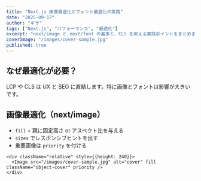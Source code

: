 ```yaml
---
title: "Next.js 画像最適化とフォント最適化の実践"
date: "2025-09-17"
author: "ギラ"
tags: ["Next.js", "パフォーマンス", "最適化"]
excerpt: "next/image と next/font の基本と、CLS を抑える実践ポイントをまとめました。"
coverImage: "/images/cover-sample.jpg"
published: true
---
```


## なぜ最適化が必要？

LCP や CLS は UX と SEO に直結します。特に画像とフォントは影響が大きいです。

## 画像最適化（next/image）

- `fill` + 親に固定高さ or アスペクト比を与える
- `sizes` でレスポンシブヒントを出す
- 重要画像は `priority` を付ける

```tsx
<div className="relative" style={{height: 240}}>
  <Image src="/images/cover-sample.jpg" alt="cover" fill className="object-cover" priority />
</div>
